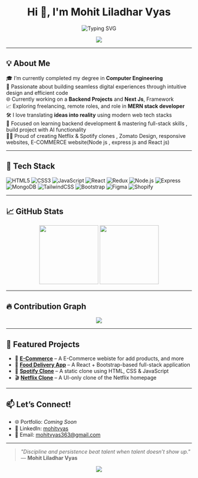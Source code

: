 <h1 align="center">Hi 👋, I'm Mohit Liladhar Vyas</h1>

<p align="center">
  <img src="https://readme-typing-svg.herokuapp.com?font=Fira+Code&size=24&duration=2000&pause=1000&color=36BCF7&center=true&vCenter=true&width=900&lines=Final+Year+Computer+Engineering+Student;Full-Stack+Web+Developer;React+%7C+Node+%7C+MongoDB+Enthusiast;Lifelong+Learner+%7C+Remote+Work+Seeker" alt="Typing SVG" />
</p>

<p align="center">
  <img src="https://capsule-render.vercel.app/api?type=waving&color=0:1E90FF,100:8A2BE2&height=100&section=header&text=🚀+Exploring+Code%2C+Creativity%2C+and+Impact&fontColor=FFFFFF&fontSize=22&fontAlign=50" />
</p>




---

## 💡 About Me

🎓 I’m currently completed my degree in **Computer Engineering**  
🧠 Passionate about building seamless digital experiences through intuitive design and efficient code  
🌐 Currently working on a **Backend Projects** and **Next Js**, Framework  
📈 Exploring freelancing, remote roles, and role in **MERN stack developer**  
🛠️ I love translating **ideas into reality** using modern web tech stacks   
🎯 Focused on learning backend development & mastering full-stack skills , build project with AI functionality  
👨‍💻 Proud of creating Netflix & Spotify clones , Zomato Design, responsive websites, E-COMMERCE website(Node js , express js and React js)

---

## 🧰 Tech Stack

![HTML5](https://img.shields.io/badge/HTML5-E34F26?style=flat-square&logo=html5&logoColor=white)
![CSS3](https://img.shields.io/badge/CSS3-1572B6?style=flat-square&logo=css3&logoColor=white)
![JavaScript](https://img.shields.io/badge/JavaScript-F7DF1E?style=flat-square&logo=javascript&logoColor=black)
![React](https://img.shields.io/badge/React-20232A?style=flat-square&logo=react&logoColor=61DAFB)
![Redux](https://img.shields.io/badge/Redux-593D88?style=flat-square&logo=redux&logoColor=white)
![Node.js](https://img.shields.io/badge/Node.js-339933?style=flat-square&logo=nodedotjs&logoColor=white)
![Express](https://img.shields.io/badge/Express.js-000000?style=flat-square&logo=express&logoColor=white)
![MongoDB](https://img.shields.io/badge/MongoDB-4EA94B?style=flat-square&logo=mongodb&logoColor=white)
![TailwindCSS](https://img.shields.io/badge/Tailwind_CSS-38B2AC?style=flat-square&logo=tailwind-css&logoColor=white)
![Bootstrap](https://img.shields.io/badge/Bootstrap-563D7C?style=flat-square&logo=bootstrap&logoColor=white)
![Figma](https://img.shields.io/badge/Figma-F24E1E?style=flat-square&logo=figma&logoColor=white)
![Shopify](https://img.shields.io/badge/Shopify-7AB55C?style=flat-square&logo=shopify&logoColor=white)

---

## 📈 GitHub Stats

<div align="center">
  <img src="https://github-readme-stats.vercel.app/api?username=Vyasmohit28&show_icons=true&theme=radical&border_radius=12&icon_color=00ffc6" height="160px" />
  <img src="https://github-readme-stats.vercel.app/api/top-langs/?username=Vyasmohit28&layout=compact&theme=radical&border_radius=12&title_color=00ffc6" height="160px" />
</div>

---

## 🔥 Contribution Graph

<p align="center">
  <img src="https://github-readme-activity-graph.vercel.app/graph?username=Vyasmohit28&theme=react-dark&hide_border=true&line=00ffc6&point=ffffff&area_color=36BCF7&color=ffffff" />
</p>

---

## 📌 Featured Projects

- 🔗 **[E-Commerce](https://github.com/Vyasmohit28/E-commerce-website-BACKEND-.git)** – A E-Commerce webiste for add products, and more   
- 🍔 **[Food Delivery App](https://github.com/Vyasmohit28/zomato.com.git)** – A React + Bootstrap-based full-stack application  
- 🎵 **[Spotify Clone](https://github.com/Vyasmohit28/Project-Spotify-.git)** – A static clone using HTML, CSS & JavaScript  
- 🎬 **[Netflix Clone]()** – A UI-only clone of the Netflix homepage

---

## 📫 Let’s Connect!

- 🌐 Portfolio: *Coming Soon*
- 💼 LinkedIn: [mohitvyas](www.linkedin.com/in/vyasmohit23)
- 📧 Email: mohitvyas363@gmail.com

---

> *"Discipline and persistence beat talent when talent doesn’t show up."*  
> — **Mohit Liladhar Vyas**

<p align="center">
  <img src="https://capsule-render.vercel.app/api?type=waving&color=0:36BCF7,100:0D1117&height=100&section=footer" />
</p>
